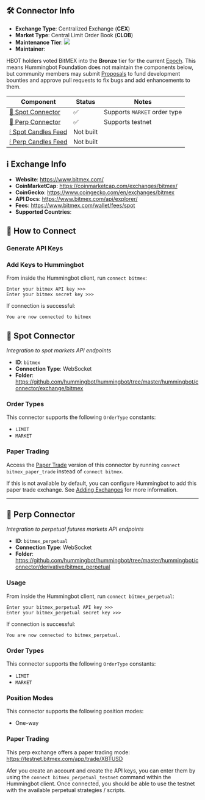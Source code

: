 ## 🛠 Connector Info

- **Exchange Type**: Centralized Exchange (**CEX**)
- **Market Type**: Central Limit Order Book (**CLOB**)
- **Maintenance Tier**: ![](https://img.shields.io/static/v1?label=Hummingbot&message=BRONZE&color=green)
- **Maintainer**: 

HBOT holders voted BitMEX into the **Bronze** tier for the current [Epoch](/governance/epochs). This means Hummingbot Foundation does not maintain the components below, but community members may submit [Proposals](/governance/proposals) to fund development bounties and approve pull requests to fix bugs and add enhancements to them.

| Component | Status | Notes | 
| --------- | ------ | ----- |
| [🔀 Spot Connector](#spot-connector) | ✅ | Supports `MARKET` order type
| [🔀 Perp Connector](#perp-connector) | ✅ | Supports testnet
| [🕯 Spot Candles Feed](#spot-candles-feed) | Not built | 
| [🕯 Perp Candles Feed](#perp-candles-feed) | Not built | 

## ℹ️ Exchange Info

- **Website**: https://www.bitmex.com/
- **CoinMarketCap**: https://coinmarketcap.com/exchanges/bitmex/
- **CoinGecko**: https://www.coingecko.com/en/exchanges/bitmex
- **API Docs**: https://www.bitmex.com/api/explorer/
- **Fees**: https://www.bitmex.com/wallet/fees/spot
- **Supported Countries**: 

## 🔑 How to Connect

### Generate API Keys



### Add Keys to Hummingbot

From inside the Hummingbot client, run `connect bitmex`:

```
Enter your bitmex API key >>>
Enter your bitmex secret key >>>
```

If connection is successful:

```
You are now connected to bitmex
```

## 🔀 Spot Connector
*Integration to spot markets API endpoints*

- **ID**: `bitmex`
- **Connection Type**: WebSocket
- **Folder**: https://github.com/hummingbot/hummingbot/tree/master/hummingbot/connector/exchange/bitmex

### Order Types

This connector supports the following `OrderType` constants:

- `LIMIT`
- `MARKET`

### Paper Trading

Access the [Paper Trade](/global-configs/paper-trade/) version of this connector by running `connect bitmex_paper_trade` instead of `connect bitmex`.

If this is not available by default, you can configure Hummingbot to add this paper trade exchange. See [Adding Exchanges](/global-configs/paper-trade/#adding-exchanges) for more information.

---

## 🔀 Perp Connector
*Integration to perpetual futures markets API endpoints*

- **ID**: `bitmex_perpetual`
- **Connection Type**: WebSocket
- **Folder**: https://github.com/hummingbot/hummingbot/tree/master/hummingbot/connector/derivative/bitmex_perpetual

### Usage

From inside the Hummingbot client, run `connect bitmex_perpetual`:

```
Enter your bitmex_perpetual API key >>>
Enter your bitmex_perpetual secret key >>>
```

If connection is successful:
```
You are now connected to bitmex_perpetual.
```
### Order Types

This connector supports the following `OrderType` constants:

- `LIMIT`
- `MARKET`

### Position Modes

This connector supports the following position modes:

- One-way

### Paper Trading

This perp exchange offers a paper trading mode: https://testnet.bitmex.com/app/trade/XBTUSD

Afer you create an account and create the API keys, you can enter them by using the `connect bitmex_perpetual_testnet` command within the Hummingbot client. Once connected, you should be able to use the testnet with the available perpetual strategies / scripts. 
